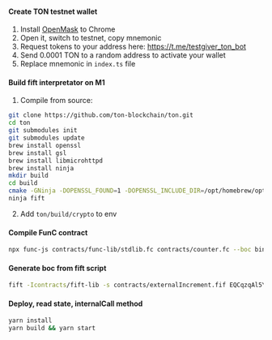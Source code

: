 #### Create TON testnet wallet
1. Install [OpenMask](https://chrome.google.com/webstore/detail/openmask/penjlddjkjgpnkllboccdgccekpkcbin?utm_source=openmask) to Chrome
2. Open it, switch to testnet, copy mnemonic
3. Request tokens to your address here: https://t.me/testgiver_ton_bot
4. Send 0.0001 TON to a random address to activate your wallet
5. Replace mnemonic in `index.ts` file


#### Build fift interpretator on M1
1. Compile from source:
```bash
git clone https://github.com/ton-blockchain/ton.git
cd ton
git submodules init
git submodules update
brew install openssl
brew install gsl
brew install libmicrohttpd
brew install ninja
mkdir build
cd build
cmake -GNinja -DOPENSSL_FOUND=1 -DOPENSSL_INCLUDE_DIR=/opt/homebrew/opt/openssl@3/include -DOPENSSL_CRYPTO_LIBRARY=/opt/homebrew/opt/openssl@3/lib/libcrypto.a -DCMAKE_OSX_DEPLOYMENT_TARGET:STRING=13.1 -DCMAKE_CXX_FLAGS="-stdlib=libc++" -DCMAKE_BUILD_TYPE=Release ..
ninja fift
```
2. Add `ton/build/crypto` to env

#### Compile FunC contract
```bash
npx func-js contracts/func-lib/stdlib.fc contracts/counter.fc --boc bin/counter.cell
```
#### Generate boc from fift script
```bash
fift -Icontracts/fift-lib -s contracts/externalIncrement.fif EQCqzqAl5Yg4sj0jk5BcX8qg24cunlsOs_2xPHJ-xwwqejhM 1 5
```

#### Deploy, read state, internalCall method
```bash
yarn install
yarn build && yarn start
``` 

